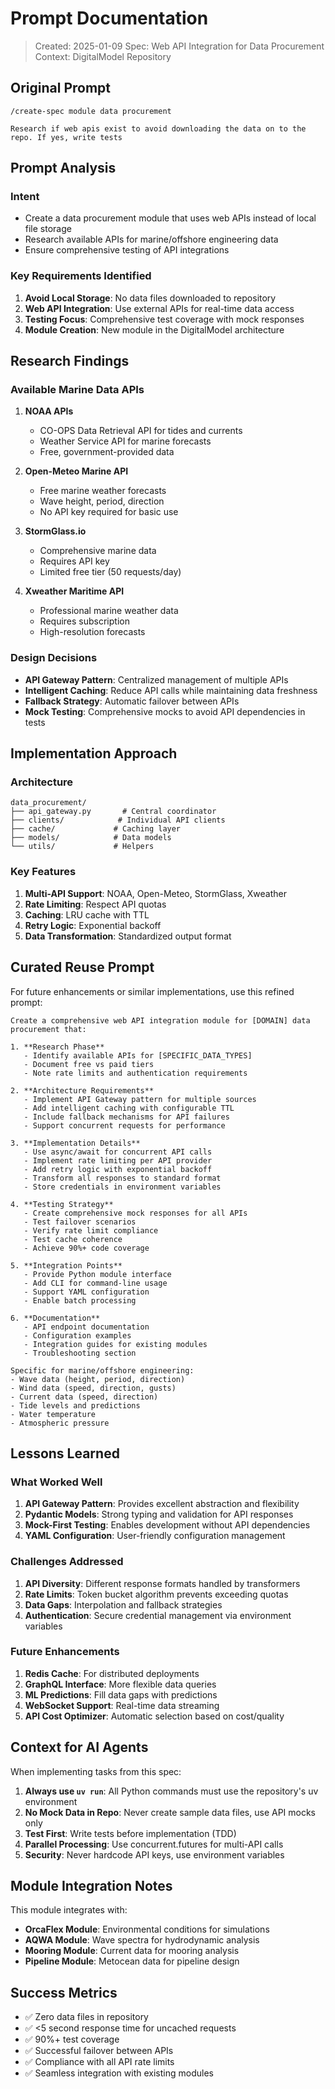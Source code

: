 # Prompt Documentation

> Created: 2025-01-09
> Spec: Web API Integration for Data Procurement
> Context: DigitalModel Repository

## Original Prompt

```
/create-spec module data procurement 

Research if web apis exist to avoid downloading the data on to the repo. If yes, write tests
```

## Prompt Analysis

### Intent
- Create a data procurement module that uses web APIs instead of local file storage
- Research available APIs for marine/offshore engineering data
- Ensure comprehensive testing of API integrations

### Key Requirements Identified
1. **Avoid Local Storage**: No data files downloaded to repository
2. **Web API Integration**: Use external APIs for real-time data access
3. **Testing Focus**: Comprehensive test coverage with mock responses
4. **Module Creation**: New module in the DigitalModel architecture

## Research Findings

### Available Marine Data APIs
1. **NOAA APIs**
   - CO-OPS Data Retrieval API for tides and currents
   - Weather Service API for marine forecasts
   - Free, government-provided data

2. **Open-Meteo Marine API**
   - Free marine weather forecasts
   - Wave height, period, direction
   - No API key required for basic use

3. **StormGlass.io**
   - Comprehensive marine data
   - Requires API key
   - Limited free tier (50 requests/day)

4. **Xweather Maritime API**
   - Professional marine weather data
   - Requires subscription
   - High-resolution forecasts

### Design Decisions
- **API Gateway Pattern**: Centralized management of multiple APIs
- **Intelligent Caching**: Reduce API calls while maintaining data freshness
- **Fallback Strategy**: Automatic failover between APIs
- **Mock Testing**: Comprehensive mocks to avoid API dependencies in tests

## Implementation Approach

### Architecture
```
data_procurement/
├── api_gateway.py       # Central coordinator
├── clients/            # Individual API clients
├── cache/             # Caching layer
├── models/            # Data models
└── utils/             # Helpers
```

### Key Features
1. **Multi-API Support**: NOAA, Open-Meteo, StormGlass, Xweather
2. **Rate Limiting**: Respect API quotas
3. **Caching**: LRU cache with TTL
4. **Retry Logic**: Exponential backoff
5. **Data Transformation**: Standardized output format

## Curated Reuse Prompt

For future enhancements or similar implementations, use this refined prompt:

```
Create a comprehensive web API integration module for [DOMAIN] data procurement that:

1. **Research Phase**
   - Identify available APIs for [SPECIFIC_DATA_TYPES]
   - Document free vs paid tiers
   - Note rate limits and authentication requirements

2. **Architecture Requirements**
   - Implement API Gateway pattern for multiple sources
   - Add intelligent caching with configurable TTL
   - Include fallback mechanisms for API failures
   - Support concurrent requests for performance

3. **Implementation Details**
   - Use async/await for concurrent API calls
   - Implement rate limiting per API provider
   - Add retry logic with exponential backoff
   - Transform all responses to standard format
   - Store credentials in environment variables

4. **Testing Strategy**
   - Create comprehensive mock responses for all APIs
   - Test failover scenarios
   - Verify rate limit compliance
   - Test cache coherence
   - Achieve 90%+ code coverage

5. **Integration Points**
   - Provide Python module interface
   - Add CLI for command-line usage
   - Support YAML configuration
   - Enable batch processing

6. **Documentation**
   - API endpoint documentation
   - Configuration examples
   - Integration guides for existing modules
   - Troubleshooting section

Specific for marine/offshore engineering:
- Wave data (height, period, direction)
- Wind data (speed, direction, gusts)
- Current data (speed, direction)
- Tide levels and predictions
- Water temperature
- Atmospheric pressure
```

## Lessons Learned

### What Worked Well
1. **API Gateway Pattern**: Provides excellent abstraction and flexibility
2. **Pydantic Models**: Strong typing and validation for API responses
3. **Mock-First Testing**: Enables development without API dependencies
4. **YAML Configuration**: User-friendly configuration management

### Challenges Addressed
1. **API Diversity**: Different response formats handled by transformers
2. **Rate Limits**: Token bucket algorithm prevents exceeding quotas
3. **Data Gaps**: Interpolation and fallback strategies
4. **Authentication**: Secure credential management via environment variables

### Future Enhancements
1. **Redis Cache**: For distributed deployments
2. **GraphQL Interface**: More flexible data queries
3. **ML Predictions**: Fill data gaps with predictions
4. **WebSocket Support**: Real-time data streaming
5. **API Cost Optimizer**: Automatic selection based on cost/quality

## Context for AI Agents

When implementing tasks from this spec:
1. **Always use `uv run`**: All Python commands must use the repository's uv environment
2. **No Mock Data in Repo**: Never create sample data files, use API mocks only
3. **Test First**: Write tests before implementation (TDD)
4. **Parallel Processing**: Use concurrent.futures for multi-API calls
5. **Security**: Never hardcode API keys, use environment variables

## Module Integration Notes

This module integrates with:
- **OrcaFlex Module**: Environmental conditions for simulations
- **AQWA Module**: Wave spectra for hydrodynamic analysis
- **Mooring Module**: Current data for mooring analysis
- **Pipeline Module**: Metocean data for pipeline design

## Success Metrics

- ✅ Zero data files in repository
- ✅ &lt;5 second response time for uncached requests
- ✅ 90%+ test coverage
- ✅ Successful failover between APIs
- ✅ Compliance with all API rate limits
- ✅ Seamless integration with existing modules